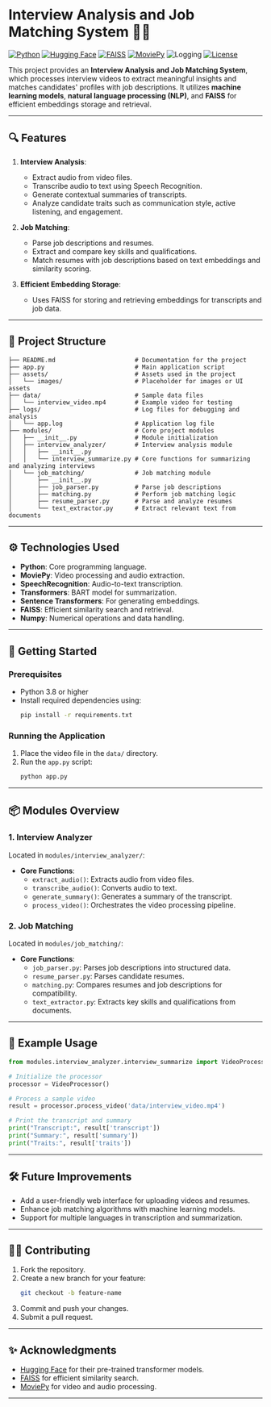 # Interview Analysis and Job Matching System 🎥📄

[![Python](https://img.shields.io/badge/Python-3.8%2B-blue?style=for-the-badge&logo=python)](https://www.python.org/)
[![Hugging Face](https://img.shields.io/badge/Hugging%20Face-NLP-yellow?style=for-the-badge&logo=huggingface)](https://huggingface.co/)
[![FAISS](https://img.shields.io/badge/FAISS-Embeddings-green?style=for-the-badge)](https://github.com/facebookresearch/faiss)
[![MoviePy](https://img.shields.io/badge/MoviePy-Video%20Processing-lightblue?style=for-the-badge)](https://zulko.github.io/moviepy/)
![Logging](https://img.shields.io/badge/Logging-Debugging-lightblue?style=flat-square&logo=files)
[![License](https://img.shields.io/badge/License-MIT-brightgreen?style=for-the-badge)](LICENSE)

This project provides an **Interview Analysis and Job Matching System**, which processes interview videos to extract meaningful insights and matches candidates' profiles with job descriptions. It utilizes **machine learning models**, **natural language processing (NLP)**, and **FAISS** for efficient embeddings storage and retrieval.

---

## 🔍 Features

1. **Interview Analysis**:
   - Extract audio from video files.
   - Transcribe audio to text using Speech Recognition.
   - Generate contextual summaries of transcripts.
   - Analyze candidate traits such as communication style, active listening, and engagement.

2. **Job Matching**:
   - Parse job descriptions and resumes.
   - Extract and compare key skills and qualifications.
   - Match resumes with job descriptions based on text embeddings and similarity scoring.

3. **Efficient Embedding Storage**:
   - Uses FAISS for storing and retrieving embeddings for transcripts and job data.

---

## 📂 Project Structure

```
├── README.md                      # Documentation for the project
├── app.py                         # Main application script
├── assets/                        # Assets used in the project
│   └── images/                    # Placeholder for images or UI assets
├── data/                          # Sample data files
│   └── interview_video.mp4        # Example video for testing
├── logs/                          # Log files for debugging and analysis
│   └── app.log                    # Application log file
├── modules/                       # Core project modules
│   ├── __init__.py                # Module initialization
│   ├── interview_analyzer/        # Interview analysis module
│   │   ├── __init__.py
│   │   └── interview_summarize.py # Core functions for summarizing and analyzing interviews
│   └── job_matching/              # Job matching module
│       ├── __init__.py
│       ├── job_parser.py          # Parse job descriptions
│       ├── matching.py            # Perform job matching logic
│       ├── resume_parser.py       # Parse and analyze resumes
│       └── text_extractor.py      # Extract relevant text from documents
```

---

## ⚙️ Technologies Used

- **Python**: Core programming language.
- **MoviePy**: Video processing and audio extraction.
- **SpeechRecognition**: Audio-to-text transcription.
- **Transformers**: BART model for summarization.
- **Sentence Transformers**: For generating embeddings.
- **FAISS**: Efficient similarity search and retrieval.
- **Numpy**: Numerical operations and data handling.

---

## 🚀 Getting Started

### Prerequisites
- Python 3.8 or higher
- Install required dependencies using:
  ```bash
  pip install -r requirements.txt
  ```

### Running the Application
1. Place the video file in the `data/` directory.
2. Run the `app.py` script:
   ```bash
   python app.py
   ```

---

## 📦 Modules Overview

### 1. Interview Analyzer
Located in `modules/interview_analyzer/`:
- **Core Functions**:
  - `extract_audio()`: Extracts audio from video files.
  - `transcribe_audio()`: Converts audio to text.
  - `generate_summary()`: Generates a summary of the transcript.
  - `process_video()`: Orchestrates the video processing pipeline.

### 2. Job Matching
Located in `modules/job_matching/`:
- **Core Functions**:
  - `job_parser.py`: Parses job descriptions into structured data.
  - `resume_parser.py`: Parses candidate resumes.
  - `matching.py`: Compares resumes and job descriptions for compatibility.
  - `text_extractor.py`: Extracts key skills and qualifications from documents.

---

## 📝 Example Usage

```python
from modules.interview_analyzer.interview_summarize import VideoProcessor

# Initialize the processor
processor = VideoProcessor()

# Process a sample video
result = processor.process_video('data/interview_video.mp4')

# Print the transcript and summary
print("Transcript:", result['transcript'])
print("Summary:", result['summary'])
print("Traits:", result['traits'])
```

---

## 🛠️ Future Improvements

- Add a user-friendly web interface for uploading videos and resumes.
- Enhance job matching algorithms with machine learning models.
- Support for multiple languages in transcription and summarization.

---

## 👩‍💻 Contributing

1. Fork the repository.
2. Create a new branch for your feature:
   ```bash
   git checkout -b feature-name
   ```
3. Commit and push your changes.
4. Submit a pull request.

---

## ✨ Acknowledgments

- [Hugging Face](https://huggingface.co/) for their pre-trained transformer models.
- [FAISS](https://faiss.ai/) for efficient similarity search.
- [MoviePy](https://zulko.github.io/moviepy/) for video and audio processing.

---
